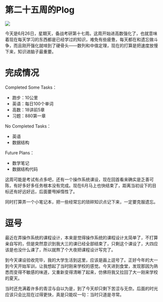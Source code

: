 # 第二十五周的Plog

![](source/25/preface.png)

​		今天是6月26日，星期天，备战考研第十七周。这周开始进高数强化了，也就意味着现在每天学习的东西都是已经学过的知识，难免有些疲惫，每天都在和遗忘做斗争，而且刚开强化就啃到了硬骨头——数列和中值定理，现在的打算是把速度放慢下来，知识进脑子最重要。



# 完成情况

Completed Some Tasks：

- 跑步：10公里
- 英语：每日100个单词
- 高数：18讲前5章
- 习题：880第一章

No Completed  Tasks：

- 英语
- 数据结构

Future Plans：

- 数学笔记
- 数据结构代码

​		这周可能是考试有点多吧，还有一个操作系统课设，现在回首看来确实是乏善可陈，有好多好多任务根本没有完成。现在6月马上也快结束了，距离当初设下的目标还有好远好远，后面要甩掉惰性了。

​		同时打算弄一个小笔记本，把一些经常忘的琐碎知识点记下来，一定要克服遗忘。



# 逗号

​		最近在弄操作系统的课程设计，本来是觉得操作系统的课程设计太简单了，不打算亲自写的，但是突然意识到我大三的课已经全部结束了，只剩这个课设了，大四应该是也没什么课了，所以就熬了个大夜把课程设计写完了。

​		到今天课设验收完毕，我的大学生活到这里，应该是画上逗号了。正好今年的大一到今天开始军训，让我想起了当时刚来学校的感觉。今天进到食堂，发现那因为熟悉而变得不敏感的味道，又重新变得清晰了起来，仿佛将我又拉回了大一刚来学校的夏天。

​		当时还充满着许多的青涩与自以为是，到了今天却只剩下苦涩与无奈。后面的时光应该只会比现在过得更快，真是只能叹一句：当时只道是寻常。